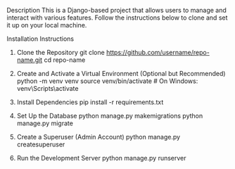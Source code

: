Description
This is a Django-based project that allows users to manage and interact with various features. Follow the instructions below to clone and set it up on your local machine.

Installation Instructions
1. Clone the Repository
git clone https://github.com/username/repo-name.git
cd repo-name

3. Create and Activate a Virtual Environment (Optional but Recommended)
python -m venv venv
source venv/bin/activate  # On Windows: venv\Scripts\activate

5. Install Dependencies
pip install -r requirements.txt

7. Set Up the Database
python manage.py makemigrations
python manage.py migrate

9. Create a Superuser (Admin Account)
python manage.py createsuperuser

11. Run the Development Server
python manage.py runserver
